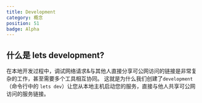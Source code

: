 ```yaml
---
title: Development
category: 概念
position: 51
badge: Alpha
---
```


## 什么是 lets development?

在本地开发过程中，调试网络请求&与其他人直接分享可公网访问的链接是非常复杂的工作，甚至需要多个工具相互协同。 这就是为什么我们创建了`development`（命令行中的 `lets dev`）让您从本地主机启动您的服务，直接与他人共享可公网访问的服务链接。
